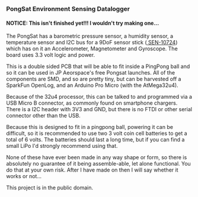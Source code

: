 <h3>PongSat Environment Sensing Datalogger</h3>

<h4>NOTICE: This isn't finished yet!!! I wouldn't try making one...</h4>

<p>The PongSat has a barometric pressure sensor, a humidity sensor, a temperature 
sensor and I2C bus for a 9DoF sensor stick (<a href=""http://www.sparkfun.com/products/10724">
SEN-10724</a>) which has on it an Accelerometer, Magnetometer and Gyroscope. The board
uses 3.3 volt logic and power.</p>

<p>This is a double sided PCB that will be able to fit inside a PingPong ball and 
so it can be used in JP Aeorspace's free Pongsat launches. All of the components are SMD, 
and so are pretty tiny, but can be harvested off a SparkFun OpenLog, and an Arduino Pro Micro 
(with the AtMega32u4).</p>

<p>Because of the 32u4 processor, this can be talked to and programmed via a USB Micro B 
connector, as commonly found on smartphone chargers. There is a I2C header with 3V3 and GND, 
but there is no FTDI or other serial connector other than the USB.</p>

<p>Because this is designed to fit in a pingpong ball, powering it can be difficult, so it 
is recommended to use two 3 volt coin cell batteries to get a total of 6 volts. The 
batteries should last a long time, but if you can find a small LiPo I'd strongly recommend 
using that.</p>

<p>None of these have ever been made in any way shape or form, so there is absolutely no 
guarantee of it being assemble-able, let alone functional. You do that at your own risk. 
After I have made on then I will say whether it works or not...</p>

<p>This project is in the public domain.</p>